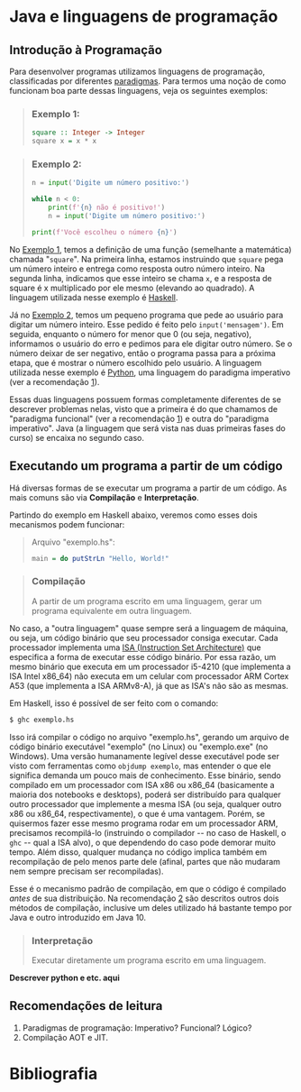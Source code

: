 Java e linguagens de programação
================================

Introdução à Programação
------------------------

Para desenvolver programas utilizamos linguagens de programação, classificadas
por diferentes
[paradigmas](https://en.wikipedia.org/wiki/Programming_paradigm). Para termos
uma noção de como funcionam boa parte dessas linguagens, veja os seguintes
exemplos:

> ### Exemplo 1:
>
> ```haskell
> square :: Integer -> Integer
> square x = x * x
> ```

> ### Exemplo 2:
>
> ```python
> n = input('Digite um número positivo:')
>
> while n < 0:
>     print(f'{n} não é positivo!')
>     n = input('Digite um número positivo:')
>
> print(f'Você escolheu o número {n}')
> ```

No [Exemplo 1](#exemplo-1), temos a definição de uma função (semelhante a
matemática) chamada "`square`". Na primeira linha, estamos instruindo que
`square` pega um número inteiro e entrega como resposta outro número inteiro.
Na segunda linha, indicamos que esse inteiro se chama `x`, e a resposta de
square é x multiplicado por ele mesmo (elevando ao quadrado). A linguagem
utilizada nesse exemplo é [Haskell](haskell.org/).

Já no [Exemplo 2](#exemplo-2), temos um pequeno programa que pede ao usuário
para digitar um número inteiro. Esse pedido é feito pelo `input('mensagem')`.
Em seguida, enquanto o número for menor que 0 (ou seja, negativo), informamos o
usuário do erro e pedimos para ele digitar outro número. Se o número deixar de
ser negativo, então o programa passa para a próxima etapa, que é mostrar o
número escolhido pelo usuário. A linguagem utilizada nesse exemplo é
[Python](python.org), uma linguagem do paradigma imperativo (ver a recomendação
[1](#recomendações-de-leitura)).

Essas duas linguagens possuem formas completamente diferentes de se descrever
problemas nelas, visto que a primeira é do que chamamos de "paradigma
funcional" (ver a recomendação [1](#recomendações-de-leitura)) e outra do
"paradigma imperativo". Java (a linguagem que será vista nas duas primeiras
fases do curso) se encaixa no segundo caso.


Executando um programa a partir de um código
--------------------------------------------

Há diversas formas de se executar um programa a partir de um código. As mais
comuns são via **Compilação** e **Interpretação**.

Partindo do exemplo em Haskell abaixo, veremos como esses dois mecanismos podem
funcionar:

> Arquivo "exemplo.hs":
>
> ```haskell
> main = do putStrLn "Hello, World!"
> ```

> ### Compilação
>
> A partir de um programa escrito em uma linguagem, gerar um programa
> equivalente em outra linguagem.

No caso, a "outra linguagem" quase sempre será a linguagem de máquina, ou seja,
um código binário que seu processador consiga executar. Cada processador
implementa uma [ISA (Instruction Set
Architecture)](https://en.wikipedia.org/wiki/Instruction_set_architecture) que
especifica a forma de executar esse código binário. Por essa razão, um mesmo
binário que executa em um processador i5-4210 (que implementa a ISA Intel
x86_64) não executa em um celular com processador ARM Cortex A53 (que
implementa a ISA ARMv8-A), já que as ISA's não são as mesmas.

Em Haskell, isso é possível de ser feito com o comando:

```bash
$ ghc exemplo.hs
```

Isso irá compilar o código no arquivo "exemplo.hs", gerando um arquivo de
código binário executável "exemplo" (no Linux) ou "exemplo.exe" (no Windows).
Uma versão humanamente legível desse executável pode ser visto com ferramentas
como `objdump exemplo`, mas entender o que ele significa demanda um pouco mais
de conhecimento. Esse binário, sendo compilado em um processador com ISA x86 ou
x86_64 (basicamente a maioria dos notebooks e desktops), poderá ser distribuído
para qualquer outro processador que implemente a mesma ISA (ou seja, qualquer
outro x86 ou x86_64, respectivamente), o que é uma vantagem. Porém, se
quisermos fazer esse mesmo programa rodar em um processador ARM, precisamos
recompilá-lo (instruindo o compilador -- no caso de Haskell, o `ghc` -- qual a
ISA alvo), o que dependendo do caso pode demorar muito tempo. Além disso,
qualquer mudança no código implica também em recompilação de pelo menos parte
dele (afinal, partes que não mudaram nem sempre precisam ser recompiladas).

Esse é o mecanismo padrão de compilação, em que o código é compilado *antes* de
sua distribuição. Na recomendação [2](#recomendações-de-leitura) são descritos
outros dois métodos de compilação, inclusive um deles utilizado há bastante
tempo por Java e outro introduzido em Java 10.

> ### Interpretação
>
> Executar diretamente um programa escrito em uma linguagem.

__Descrever python e etc. aqui__


Recomendações de leitura
------------------------

1. Paradigmas de programação: Imperativo? Funcional? Lógico?
2. Compilação AOT e JIT.


Bibliografia
============

